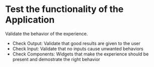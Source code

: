 # Test the functionality of the Application

Validate the behavior of the experience.

- Check Output:     Validate that good results are given to the user
- Check Input:      Validate that no inputs cause unwanted behaviors 
- Check Components: Widgets that make the experience should be present and demostrate the right behavior
